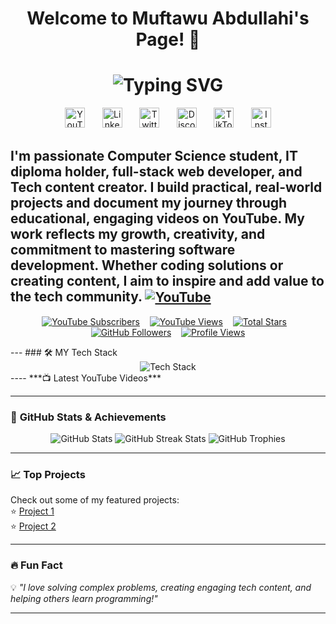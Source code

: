<h1 align="center"> Welcome to Muftawu Abdullahi's Page! 👋</h1>
<h1 align="center">
  <img src="https://readme-typing-svg.demolab.com?font=Fira+Code&weight=700&size=30&pause=1000&color=00FF00&center=true&vCenter=true&width=1000&lines=Full-Stack+Web+Developer;Tech+YouTuber;IT+%26+Computer+Science+Student;Passionate+Software+Engineer;Open-Source+Contributor;Future+Tech+Innovator;Coding+Motivator+%26+Content+Creator" alt="Typing SVG" />
</h1>

<!-- Social icons section -->
<p align="center">
  <a href="https://youtube.com/@muftydevelops"><img width="32px" alt="YouTube" title="YouTube" src="https://i.imgur.com/qiXu7b2.png"/></a>
  &#8287;&#8287;&#8287;&#8287;&#8287;
  <a href="https://www.linkedin.com/in/muftydevelops/"><img width="32px" alt="LinkedIn" title="LinkedIn" src="https://i.imgur.com/yRpa1dQ.png"/></a>
  &#8287;&#8287;&#8287;&#8287;&#8287;
  <a href="https://twitter.com/muftydevelops"><img width="32px" alt="Twitter X" title="Twitter X" src="https://i.imgur.com/AixJgnm.png"/></a>
  &#8287;&#8287;&#8287;&#8287;&#8287;
  <a href="https://discord.com/channels/1354214729572159629/1354214730440638534"><img width="32px" alt="Discord" title="Join my Discord" src="https://i.imgur.com/OViZO8J.png"/></a>
  &#8287;&#8287;&#8287;&#8287;&#8287;
  <a href="https://www.tiktok.com/@muftydevelops"><img width="32px" alt="TikTok" title="TikTok" src="https://i.imgur.com/5oZ5Dfv.png"/></a>
  &#8287;&#8287;&#8287;&#8287;&#8287;
  <a href="https://instagram.com/muftydevelops"><img width="32px" alt="Instagram" title="Instagram" src="https://i.imgur.com/V1F1fFV.png"/></a>
</p>


I'm passionate Computer Science student, IT diploma holder, full-stack web developer, and Tech content creator. I build practical, real-world projects and document my journey through educational, engaging videos on YouTube. My work reflects my growth, creativity, and commitment to mastering software development. Whether coding solutions or creating content, I aim to inspire and add value to the tech community.  <a href="https://youtube.com/@muftydevelops" target="blank">
    <img align="center" src="https://img.icons8.com/color/48/000000/youtube-play.png" alt="YouTube" />
  </a>
---
<p align="center">
  <a href="https://www.youtube.com/@muftydevelops?sub_confirmation=1">
    <img alt="YouTube Subscribers" title="Subscribe to my YouTube channel" src="https://freshidea.com/jonah/app/youtube-stats-badges/subscribers-badge.php"/></a>
  &#8287;&#8287;
  <a href="https://www.youtube.com/@muftydevelops">
    <img alt="YouTube Views" title="Total views on YouTube" src="https://freshidea.com/jonah/app/youtube-stats-badges/view-count-badge.php"/></a>
  &#8287;&#8287;
  <a href="https://github.com/muftydevelops?tab=repositories&sort=stargazers">
    <img alt="Total Stars" title="Total stars on GitHub" src="https://custom-icon-badges.demolab.com/github/stars/muftydevelops?color=55960c&style=for-the-badge&labelColor=488207&logo=star"/></a>
  &#8287;&#8287;
  <a href="https://github.com/muftydevelops?tab=followers">
    <img alt="GitHub Followers" title="Follow me on GitHub" src="https://custom-icon-badges.demolab.com/github/followers/muftydevelops?color=236ad3&labelColor=1155ba&style=for-the-badge&logo=person-add&label=Follow&logoColor=white"/></a>
  &#8287;&#8287;
  <a href="https://github.com/muftydevelops">
    <img alt="Profile Views" title="GitHub profile views" src="https://freshidea.com/jonah/app/DenverCoder1-profile-views"/></a>
</p>
---
### 🛠️ MY Tech Stack 
<div align="center">
  <img src="https://skillicons.dev/icons?i=html,css,bootstrap,tailwind,js,react,ts,jquery,nodejs,npm,express,postgres,dart,python,java," alt="Tech Stack" />
</div>
----
***📺 Latest YouTube Videos***
<!-- BEGIN YOUTUBE-CARDS -->

<!-- END YOUTUBE-CARDS -->

---

### 🚀 **GitHub Stats & Achievements**
<div align="center">
  <img src="https://github-readme-stats.vercel.app/api?username=YourGitHubUsername&show_icons=true&theme=radical" alt="GitHub Stats" />
  <img src="https://github-readme-streak-stats.herokuapp.com/?user=YourGitHubUsername&theme=radical" alt="GitHub Streak Stats" />
  <img src="https://github-profile-trophy.vercel.app/?username=YourGitHubUsername&theme=onedark" alt="GitHub Trophies" />
</div>

---

### 📈 **Top Projects**
Check out some of my featured projects:  
⭐ [Project 1](https://github.com/YourGitHubUsername/Project1)  
⭐ [Project 2](https://github.com/YourGitHubUsername/Project2)  

---

### 🔥 **Fun Fact**
💡 *"I love solving complex problems, creating engaging tech content, and helping others learn programming!"*

---
